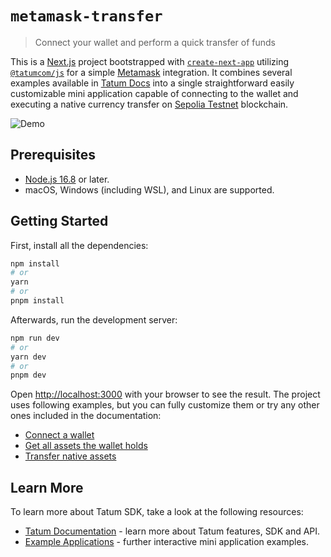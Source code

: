 # `metamask-transfer`

> Connect your wallet and perform a quick transfer of funds

This is a [Next.js](https://nextjs.org/) project bootstrapped with [`create-next-app`](https://github.com/vercel/next.js/tree/canary/packages/create-next-app) utilizing [`@tatumcom/js`](https://docs.tatum.com/sdk/javascript-typescript-sdk) for a simple [Metamask](https://metamask.io/) integration. It combines several examples available in [Tatum Docs](https://docs.tatum.com/) into a single straightforward easily customizable mini application capable of connecting to the wallet and executing a native currency transfer on [Sepolia Testnet](https://sepolia.etherscan.io/) blockchain.

![Demo](./public/demo.gif)

## Prerequisites

- [Node.js 16.8](https://nodejs.org/en) or later.
- macOS, Windows (including WSL), and Linux are supported.

## Getting Started

First, install all the dependencies:

```bash
npm install
# or
yarn
# or
pnpm install
```

Afterwards, run the development server:

```bash
npm run dev
# or
yarn dev
# or
pnpm dev
```

Open [http://localhost:3000](http://localhost:3000) with your browser to see the result. The project uses following examples, but you can fully customize them or try any other ones included in the documentation:

- [Connect a wallet](https://docs.tatum.com/docs/wallet-provider/metamask/connect-a-wallet)
- [Get all assets the wallet holds](https://docs.tatum.com/docs/wallet-address-operations/get-all-assets-the-wallet-holds)
- [Transfer native assets](https://docs.tatum.com/docs/wallet-provider/metamask/transfer-native-assets)

## Learn More

To learn more about Tatum SDK, take a look at the following resources:

- [Tatum Documentation](https://docs.tatum.com/) - learn more about Tatum features, SDK and API.
- [Example Applications](https://github.com/tatumio/example-apps) - further interactive mini application examples.
